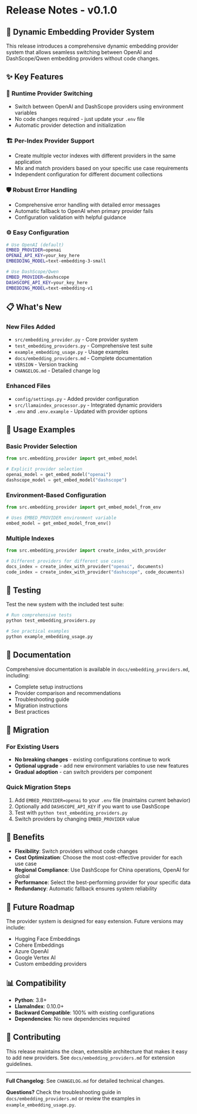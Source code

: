 # Release Notes - v0.1.0

## 🚀 Dynamic Embedding Provider System

This release introduces a comprehensive dynamic embedding provider system that allows seamless switching between OpenAI and DashScope/Qwen embedding providers without code changes.

## ✨ Key Features

### 🔄 **Runtime Provider Switching**
- Switch between OpenAI and DashScope providers using environment variables
- No code changes required - just update your `.env` file
- Automatic provider detection and initialization

### 🏗️ **Per-Index Provider Support**
- Create multiple vector indexes with different providers in the same application
- Mix and match providers based on your specific use case requirements
- Independent configuration for different document collections

### 🛡️ **Robust Error Handling**
- Comprehensive error handling with detailed error messages
- Automatic fallback to OpenAI when primary provider fails
- Configuration validation with helpful guidance

### ⚙️ **Easy Configuration**
```bash
# Use OpenAI (default)
EMBED_PROVIDER=openai
OPENAI_API_KEY=your_key_here
EMBEDDING_MODEL=text-embedding-3-small

# Use DashScope/Qwen
EMBED_PROVIDER=dashscope
DASHSCOPE_API_KEY=your_key_here
EMBEDDING_MODEL=text-embedding-v1
```

## 📋 **What's New**

### New Files Added
- `src/embedding_provider.py` - Core provider system
- `test_embedding_providers.py` - Comprehensive test suite
- `example_embedding_usage.py` - Usage examples
- `docs/embedding_providers.md` - Complete documentation
- `VERSION` - Version tracking
- `CHANGELOG.md` - Detailed change log

### Enhanced Files
- `config/settings.py` - Added provider configuration
- `src/llamaindex_processor.py` - Integrated dynamic providers
- `.env` and `.env.example` - Updated with provider options

## 🔧 **Usage Examples**

### Basic Provider Selection
```python
from src.embedding_provider import get_embed_model

# Explicit provider selection
openai_model = get_embed_model("openai")
dashscope_model = get_embed_model("dashscope")
```

### Environment-Based Configuration
```python
from src.embedding_provider import get_embed_model_from_env

# Uses EMBED_PROVIDER environment variable
embed_model = get_embed_model_from_env()
```

### Multiple Indexes
```python
from src.embedding_provider import create_index_with_provider

# Different providers for different use cases
docs_index = create_index_with_provider("openai", documents)
code_index = create_index_with_provider("dashscope", code_documents)
```

## 🧪 **Testing**

Test the new system with the included test suite:

```bash
# Run comprehensive tests
python test_embedding_providers.py

# See practical examples
python example_embedding_usage.py
```

## 📖 **Documentation**

Comprehensive documentation is available in `docs/embedding_providers.md`, including:
- Complete setup instructions
- Provider comparison and recommendations
- Troubleshooting guide
- Migration instructions
- Best practices

## 🔄 **Migration**

### For Existing Users
- **No breaking changes** - existing configurations continue to work
- **Optional upgrade** - add new environment variables to use new features
- **Gradual adoption** - can switch providers per component

### Quick Migration Steps
1. Add `EMBED_PROVIDER=openai` to your `.env` file (maintains current behavior)
2. Optionally add `DASHSCOPE_API_KEY` if you want to use DashScope
3. Test with `python test_embedding_providers.py`
4. Switch providers by changing `EMBED_PROVIDER` value

## 🎯 **Benefits**

- **Flexibility**: Switch providers without code changes
- **Cost Optimization**: Choose the most cost-effective provider for each use case
- **Regional Compliance**: Use DashScope for China operations, OpenAI for global
- **Performance**: Select the best-performing provider for your specific data
- **Redundancy**: Automatic fallback ensures system reliability

## 🔮 **Future Roadmap**

The provider system is designed for easy extension. Future versions may include:
- Hugging Face Embeddings
- Cohere Embeddings
- Azure OpenAI
- Google Vertex AI
- Custom embedding providers

## 📊 **Compatibility**

- **Python**: 3.8+
- **LlamaIndex**: 0.10.0+
- **Backward Compatible**: 100% with existing configurations
- **Dependencies**: No new dependencies required

## 🤝 **Contributing**

This release maintains the clean, extensible architecture that makes it easy to add new providers. See `docs/embedding_providers.md` for extension guidelines.

---

**Full Changelog**: See `CHANGELOG.md` for detailed technical changes.

**Questions?** Check the troubleshooting guide in `docs/embedding_providers.md` or review the examples in `example_embedding_usage.py`.